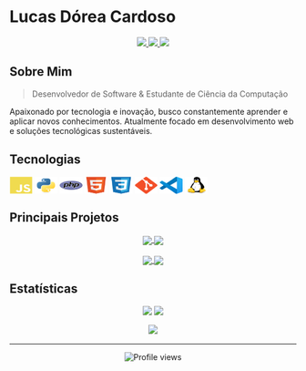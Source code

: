 # Lucas Dórea Cardoso

<div align="center">
  <p align="center">
    <a href="https://linkedin.com/in/lucas-dórea-cardoso-771833112">
      <img src="https://img.shields.io/badge/LinkedIn-0077B5?style=for-the-badge&logo=linkedin&logoColor=white" />
    </a>
    <a href="mailto:lucasdorea.c@outlook.com">
      <img src="https://img.shields.io/badge/Microsoft_Outlook-0078D4?style=for-the-badge&logo=microsoft-outlook&logoColor=white" />
    </a>
    <a href="https://lucasdoreac.github.io">
      <img src="https://img.shields.io/badge/Portfolio-255E63?style=for-the-badge&logo=About.me&logoColor=white" />
    </a>
  </p>
</div>

## Sobre Mim

> Desenvolvedor de Software & Estudante de Ciência da Computação

Apaixonado por tecnologia e inovação, busco constantemente aprender e aplicar novos conhecimentos. Atualmente focado em desenvolvimento web e soluções tecnológicas sustentáveis.

## Tecnologias

<div style="display: inline_block">
  <img align="center" alt="JavaScript" height="30" width="40" src="https://raw.githubusercontent.com/devicons/devicon/master/icons/javascript/javascript-plain.svg">
  <img align="center" alt="Python" height="30" width="40" src="https://raw.githubusercontent.com/devicons/devicon/master/icons/python/python-original.svg">
  <img align="center" alt="PHP" height="30" width="40" src="https://raw.githubusercontent.com/devicons/devicon/master/icons/php/php-original.svg">
  <img align="center" alt="HTML" height="30" width="40" src="https://raw.githubusercontent.com/devicons/devicon/master/icons/html5/html5-original.svg">
  <img align="center" alt="CSS" height="30" width="40" src="https://raw.githubusercontent.com/devicons/devicon/master/icons/css3/css3-original.svg">
  <img align="center" alt="Git" height="30" width="40" src="https://raw.githubusercontent.com/devicons/devicon/master/icons/git/git-original.svg">
  <img align="center" alt="VSCode" height="30" width="40" src="https://raw.githubusercontent.com/devicons/devicon/master/icons/vscode/vscode-original.svg">
  <img align="center" alt="Linux" height="30" width="40" src="https://raw.githubusercontent.com/devicons/devicon/master/icons/linux/linux-original.svg">
</div>

## Principais Projetos

<div align="center">
  <a href="https://github.com/Lucasdoreac/udf-computacao-noturno">
    <img align="center" src="https://github-readme-stats.vercel.app/api/pin/?username=lucasdoreac&repo=udf-computacao-noturno&theme=github_dark&hide_border=true" />
  </a>
  <a href="https://github.com/Lucasdoreac/udf-computacao-noturno-diario">
    <img align="center" src="https://github-readme-stats.vercel.app/api/pin/?username=lucasdoreac&repo=udf-computacao-noturno-diario&theme=github_dark&hide_border=true" />
  </a>
</div>

<br/>

<div align="center">
  <a href="https://github.com/Lucasdoreac/literatura-inglesa-norte-americana">
    <img align="center" src="https://github-readme-stats.vercel.app/api/pin/?username=lucasdoreac&repo=literatura-inglesa-norte-americana&theme=github_dark&hide_border=true" />
  </a>
  <a href="https://github.com/Lucasdoreac/claude-mcp-toolkit">
    <img align="center" src="https://github-readme-stats.vercel.app/api/pin/?username=lucasdoreac&repo=claude-mcp-toolkit&theme=github_dark&hide_border=true" />
  </a>
</div>

## Estatísticas

<div align="center">
  <img height="180em" src="https://github-readme-stats.vercel.app/api?username=lucasdoreac&show_icons=true&theme=github_dark&hide_border=true&count_private=true&include_all_commits=true"/>
  <img height="180em" src="https://github-readme-stats.vercel.app/api/top-langs/?username=lucasdoreac&layout=compact&theme=github_dark&hide_border=true"/>
</div>

<p align="center">
  <img src="https://github-readme-streak-stats.herokuapp.com?user=lucasdoreac&theme=github-dark-blue&hide_border=true" />
</p>

---

<div align="center">
  <img src="https://komarev.com/ghpvc/?username=Lucasdoreac&color=blue&style=for-the-badge" alt="Profile views"/>
</div>